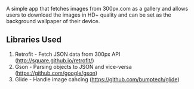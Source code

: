 A simple app that fetches images from 300px.com as a gallery and allows users to download the images in HD+ quality and can be set as the background wallpaper of their device.

## Libraries Used
1. Retrofit - Fetch JSON data from 300px API (http://square.github.io/retrofit/)
2. Gson - Parsing objects to JSON and vice-versa (https://github.com/google/gson)
3. Glide - Handle image cahcing (https://github.com/bumptech/glide)
